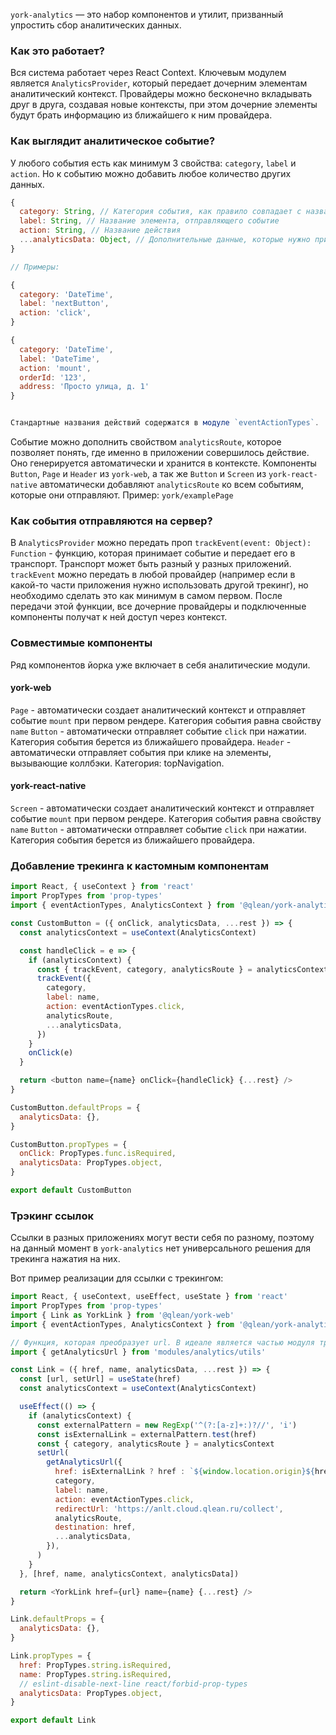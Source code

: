 `york-analytics` — это набор компонентов и утилит, призванный упростить сбор аналитических данных.

### Как это работает?

Вся система работает через React Context. Ключевым модулем является `AnalyticsProvider`, который передает дочерним элементам аналитический контекст. Провайдеры можно бесконечно вкладывать друг в друга, создавая новые контексты, при этом дочерние элементы будут брать информацию из ближайшего к ним провайдера.

### Как выглядит аналитическое событие?

У любого события есть как минимум 3 свойства: `category`, `label` и `action`. Но к событию можно добавить любое количество других данных.

```js static
{
  category: String, // Категория события, как правило совпадает с названием экрана или страницы
  label: String, // Название элемента, отправляющего событие
  action: String, // Название действия
  ...analyticsData: Object, // Дополнительные данные, которые нужно приложить к событию
}

// Примеры:

{
  category: 'DateTime',
  label: 'nextButton',
  action: 'click',
}

{
  category: 'DateTime',
  label: 'DateTime',
  action: 'mount',
  orderId: '123',
  address: 'Просто улица, д. 1'
}


Стандартные названия действий содержатся в модуле `eventActionTypes`.
```

Событие можно дополнить свойством `analyticsRoute`, которое позволяет понять, где именно в приложении совершилось действие. Оно генерируется автоматически и хранится в контексте. Компоненты `Button`, `Page` и `Header` из `york-web`, а так же `Button` и `Screen` из `york-react-native` автоматически добавляют `analyticsRoute` ко всем событиям, которые они отправляют.
Пример: `york/examplePage`

### Как события отправляются на сервер?

В `AnalyticsProvider` можно передать проп `trackEvent(event: Object): Function` - функцию, которая принимает событие и передает его в транспорт. Транспорт может быть разный у разных приложений. `trackEvent` можно передать в любой провайдер (например если в какой-то части приложения нужно использовать другой трекинг), но необходимо сделать это как минимум в самом первом. После передачи этой функции, все дочерние провайдеры и подключенные компоненты получат к ней доступ через контекст.

### Совместимые компоненты

Ряд компонентов йорка уже включает в себя аналитические модули.

#### york-web

`Page` - автоматически создает аналитический контекст и отправляет событие `mount` при первом рендере. Категория события равна свойству `name`
`Button` - автоматически отправляет событие `click` при нажатии. Категория события берется из ближайшего провайдера.
`Header` - автоматически отправляет события при клике на элементы, вызывающие коллбэки. Категория: topNavigation.

#### york-react-native

`Screen` - автоматически создает аналитический контекст и отправляет событие `mount` при первом рендере. Категория события равна свойству `name`
`Button` - автоматически отправляет событие `click` при нажатии. Категория события берется из ближайшего провайдера.

### Добавление трекинга к кастомным компонентам

```js static
import React, { useContext } from 'react'
import PropTypes from 'prop-types'
import { eventActionTypes, AnalyticsContext } from '@qlean/york-analytics'

const CustomButton = ({ onClick, analyticsData, ...rest }) => {
  const analyticsContext = useContext(AnalyticsContext)

  const handleClick = e => {
    if (analyticsContext) {
      const { trackEvent, category, analyticsRoute } = analyticsContext
      trackEvent({
        category,
        label: name,
        action: eventActionTypes.click,
        analyticsRoute,
        ...analyticsData,
      })
    }
    onClick(e)
  }

  return <button name={name} onClick={handleClick} {...rest} />
}

CustomButton.defaultProps = {
  analyticsData: {},
}

CustomButton.propTypes = {
  onClick: PropTypes.func.isRequired,
  analyticsData: PropTypes.object,
}

export default CustomButton
```

### Трэкинг ссылок

Ссылки в разных приложениях могут вести себя по разному, поэтому на данный момент в `york-analytics` нет универсального решения для трекинга нажатия на них.

Вот пример реализации для ссылки с трекингом:

```js static
import React, { useContext, useEffect, useState } from 'react'
import PropTypes from 'prop-types'
import { Link as YorkLink } from '@qlean/york-web'
import { eventActionTypes, AnalyticsContext } from '@qlean/york-analytics'

// Функция, которая преобразует url. В идеале является частью модуля транспорта.
import { getAnalyticsUrl } from 'modules/analytics/utils'

const Link = ({ href, name, analyticsData, ...rest }) => {
  const [url, setUrl] = useState(href)
  const analyticsContext = useContext(AnalyticsContext)

  useEffect(() => {
    if (analyticsContext) {
      const externalPattern = new RegExp('^(?:[a-z]+:)?//', 'i')
      const isExternalLink = externalPattern.test(href)
      const { category, analyticsRoute } = analyticsContext
      setUrl(
        getAnalyticsUrl({
          href: isExternalLink ? href : `${window.location.origin}${href}`,
          category,
          label: name,
          action: eventActionTypes.click,
          redirectUrl: 'https://anlt.cloud.qlean.ru/collect',
          analyticsRoute,
          destination: href,
          ...analyticsData,
        }),
      )
    }
  }, [href, name, analyticsContext, analyticsData])

  return <YorkLink href={url} name={name} {...rest} />
}

Link.defaultProps = {
  analyticsData: {},
}

Link.propTypes = {
  href: PropTypes.string.isRequired,
  name: PropTypes.string.isRequired,
  // eslint-disable-next-line react/forbid-prop-types
  analyticsData: PropTypes.object,
}

export default Link
```
